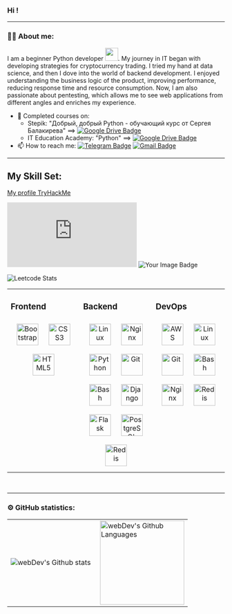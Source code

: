 ### Hi !

---

### :man_technologist: About me:

I am a beginner Python developer <img src="https://media.giphy.com/media/WUlplcMpOCEmTGBtBW/giphy.gif" width="30px">.
My journey in IT began with developing strategies for cryptocurrency trading. I tried my hand at data science, and then
I dove into the world of backend development. I enjoyed understanding the business logic of the product, improving
performance, reducing response time and resource consumption. Now, I am also passionate about pentesting, which allows
me to see web applications from different angles and enriches my experience.

- 🌱 Completed courses on:
  - Stepik:  "Добрый, добрый Python - обучающий курс от
Сергея Балакирева" ==>  [![Google Drive Badge](https://img.shields.io/badge/-Google%20Drive-green?style=flat&logo=Google%20Drive&logoColor=white)](https://drive.google.com/file/d/1-hU-Z3f6g8E2DVcABQO7s5MQi8V8ZlTe/view)
  - IT Education Academy: "Python" ==>  [![Google Drive Badge](https://img.shields.io/badge/-Google%20Drive-green?style=flat&logo=Google%20Drive&logoColor=white)](https://drive.google.com/file/d/1oefk2vIg1qlezJBdp5WJWir4NPHgpYJy/view)
- 📫 How to reach me: [![Telegram Badge](https://img.shields.io/badge/-andreyskaskiv-blue?style=flat&logo=Telegram&logoColor=white)](https://t.me/AdeySk) [![Gmail Badge](https://img.shields.io/badge/-Gmail-red?style=flat&logo=Gmail&logoColor=white)](mailto:andrii.work.py@gmail.com)

---

## My Skill Set:
<a href="https://tryhackme.com/p/AndSky">My profile TryHackMe</a>

<iframe src="https://tryhackme.com/api/v2/badges/public-profile?userPublicId=2666641" style='border:none;'></iframe>

<img src="https://tryhackme-badges.s3.amazonaws.com/AndSky.png" alt="Your Image Badge" />

![Leetcode Stats](https://leetcard.jacoblin.cool/AndreySkyLeetCode?theme=unicorn)

<table><tr><td valign="top" width="33%">


### Frontend  
<div align="center">  
<a href="https://getbootstrap.com/docs/3.4/javascript/" target="_blank"><img style="margin: 10px" src="https://profilinator.rishav.dev/skills-assets/bootstrap-plain.svg" alt="Bootstrap" height="50" /></a>  
<a href="https://www.w3schools.com/css/" target="_blank"><img style="margin: 10px" src="https://profilinator.rishav.dev/skills-assets/css3-original-wordmark.svg" alt="CSS3" height="50" /></a>  
<a href="https://en.wikipedia.org/wiki/HTML5" target="_blank"><img style="margin: 10px" src="https://profilinator.rishav.dev/skills-assets/html5-original-wordmark.svg" alt="HTML5" height="50" /></a>  
</div>

</td><td valign="top" width="33%">



### Backend  
<div align="center">  
<a href="https://www.linux.org/" target="_blank"><img style="margin: 10px" src="https://profilinator.rishav.dev/skills-assets/linux-original.svg" alt="Linux" height="50" /></a>  
<a href="https://www.nginx.com/" target="_blank"><img style="margin: 10px" src="https://profilinator.rishav.dev/skills-assets/nginx-original.svg" alt="Nginx" height="50" /></a>  
<a href="https://www.python.org/" target="_blank"><img style="margin: 10px" src="https://profilinator.rishav.dev/skills-assets/python-original.svg" alt="Python" height="50" /></a>  
<a href="https://github.com/" target="_blank"><img style="margin: 10px" src="https://profilinator.rishav.dev/skills-assets/git-scm-icon.svg" alt="Git" height="50" /></a>  
<a href="https://www.gnu.org/software/bash/" target="_blank"><img style="margin: 10px" src="https://profilinator.rishav.dev/skills-assets/gnu_bash-icon.svg" alt="Bash" height="50" /></a>  
<a href="https://www.djangoproject.com/" target="_blank"><img style="margin: 10px" src="https://profilinator.rishav.dev/skills-assets/django-original.svg" alt="Django" height="50" /></a>  
<a href="https://flask.palletsprojects.com/" target="_blank"><img style="margin: 10px" src="https://profilinator.rishav.dev/skills-assets/flask.png" alt="Flask" height="50" /></a>  
<a href="https://www.postgresql.org/" target="_blank"><img style="margin: 10px" src="https://profilinator.rishav.dev/skills-assets/postgresql-original-wordmark.svg" alt="PostgreSQL" height="50" /></a>  
<a href="https://redis.io/" target="_blank"><img style="margin: 10px" src="https://profilinator.rishav.dev/skills-assets/redis-original-wordmark.svg" alt="Redis" height="50" /></a>  
</div>

</td><td valign="top" width="33%">



### DevOps  
<div align="center">  
<a href="https://aws.amazon.com/" target="_blank"><img style="margin: 10px" src="https://profilinator.rishav.dev/skills-assets/amazonwebservices-original-wordmark.svg" alt="AWS" height="50" /></a>  
<a href="https://www.linux.org/" target="_blank"><img style="margin: 10px" src="https://profilinator.rishav.dev/skills-assets/linux-original.svg" alt="Linux" height="50" /></a>  
<a href="https://github.com/" target="_blank"><img style="margin: 10px" src="https://profilinator.rishav.dev/skills-assets/git-scm-icon.svg" alt="Git" height="50" /></a>  
<a href="https://www.gnu.org/software/bash/" target="_blank"><img style="margin: 10px" src="https://profilinator.rishav.dev/skills-assets/gnu_bash-icon.svg" alt="Bash" height="50" /></a>  
<a href="https://www.nginx.com/" target="_blank"><img style="margin: 10px" src="https://profilinator.rishav.dev/skills-assets/nginx-original.svg" alt="Nginx" height="50" /></a>  
<a href="https://redis.io/" target="_blank"><img style="margin: 10px" src="https://profilinator.rishav.dev/skills-assets/redis-original-wordmark.svg" alt="Redis" height="50" /></a>  
</div>

</td></tr></table>  

<br/>  


---

### ⚙️ GitHub statistics:

<table>
  <tr>
    <td>
      <img align="left" src="http://github-readme-streak-stats.herokuapp.com?user=andreyskaskiv&theme=dark&background=000000" alt="webDev's Github stats" />
    </td>
    <td>
      <img height="195px" align="right" alt="webDev's Github Languages" src="https://github-readme-stats-sigma-five.vercel.app/api/top-langs/?username=andreyskaskiv&layout=compact&theme=vision-friendly-dark" />
    </td>
  </tr>
</table>

<!--
**andreyskaskiv/andreyskaskiv** is a ✨ _special_ ✨ repository because its `README.md` (this file) appears on your GitHub profile.

